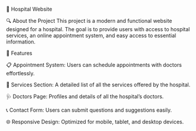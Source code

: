 🏥 Hospital Website


🔍 About the Project
This project is a modern and functional website designed for a hospital. The goal is to provide users with access to hospital services, an online appointment system, and easy access to essential information.


🚀 Features

📋 Appointment System: Users can schedule appointments with doctors effortlessly.

🏥 Services Section: A detailed list of all the services offered by the hospital.

🩺 Doctors Page: Profiles and details of all the hospital’s doctors.

📞 Contact Form: Users can submit questions and suggestions easily.

🌐 Responsive Design: Optimized for mobile, tablet, and desktop devices.
